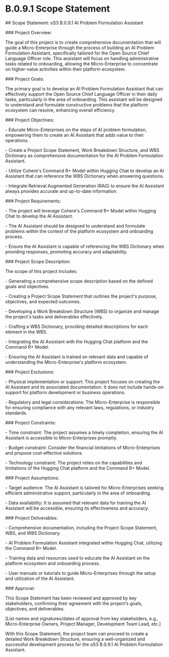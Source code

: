 # B.0.9.1 Scope Statement

\## Scope Statement: oS3 B.0.9.1 AI Problem Formulation Assistant&#x20;

\### Project Overview:&#x20;

The goal of this project is to create comprehensive documentation that will guide a Micro-Enterprise through the process of building an AI Problem Formulation Assistant, specifically tailored for the Open Source Chief Language Officer role. This assistant will focus on handling administrative tasks related to onboarding, allowing the Micro-Enterprise to concentrate on higher-value activities within their platform ecosystem.&#x20;

\### Project Goals:&#x20;

The primary goal is to develop an AI Problem Formulation Assistant that can effectively support the Open Source Chief Language Officer in their daily tasks, particularly in the area of onboarding. This assistant will be designed to understand and formulate constructive problems that the platform ecosystem can resolve, enhancing overall efficiency.&#x20;

\### Project Objectives:&#x20;

\- Educate Micro-Enterprises on the steps of AI problem formulation, empowering them to create an AI Assistant that adds value to their operations.&#x20;

\- Create a Project Scope Statement, Work Breakdown Structure, and WBS Dictionary as comprehensive documentation for the AI Problem Formulation Assistant.&#x20;

\- Utilize Cohere's Command R+ Model within Hugging Chat to develop an AI Assistant that can reference the WBS Dictionary when answering questions.&#x20;

\- Integrate Retrieval Augmented Generation (RAG) to ensure the AI Assistant always provides accurate and up-to-date information.&#x20;

\### Project Requirements:&#x20;

\- The project will leverage Cohere's Command R+ Model within Hugging Chat to develop the AI Assistant.&#x20;

\- The AI Assistant should be designed to understand and formulate problems within the context of the platform ecosystem and onboarding process.&#x20;

\- Ensure the AI Assistant is capable of referencing the WBS Dictionary when providing responses, promoting accuracy and adaptability.&#x20;

\### Project Scope Description:&#x20;

The scope of this project includes:&#x20;

\- Generating a comprehensive scope description based on the defined goals and objectives.&#x20;

\- Creating a Project Scope Statement that outlines the project's purpose, objectives, and expected outcomes.&#x20;

\- Developing a Work Breakdown Structure (WBS) to organize and manage the project's tasks and deliverables effectively.&#x20;

\- Crafting a WBS Dictionary, providing detailed descriptions for each element in the WBS.&#x20;

\- Integrating the AI Assistant with the Hugging Chat platform and the Command R+ Model.&#x20;

\- Ensuring the AI Assistant is trained on relevant data and capable of understanding the Micro-Enterprise's platform ecosystem.&#x20;

\### Project Exclusions:&#x20;

\- Physical implementation or support: This project focuses on creating the AI Assistant and its associated documentation. It does not include hands-on support for platform development or business operations.&#x20;

\- Regulatory and legal considerations: The Micro-Enterprise is responsible for ensuring compliance with any relevant laws, regulations, or industry standards.&#x20;

\### Project Constraints:&#x20;

\- Time constraint: The project assumes a timely completion, ensuring the AI Assistant is accessible to Micro-Enterprises promptly.&#x20;

\- Budget constraint: Consider the financial limitations of Micro-Enterprises and propose cost-effective solutions.&#x20;

\- Technology constraint: The project relies on the capabilities and limitations of the Hugging Chat platform and the Command R+ Model.&#x20;

\### Project Assumptions:&#x20;

\- Target audience: The AI Assistant is tailored for Micro-Enterprises seeking efficient administrative support, particularly in the area of onboarding.&#x20;

\- Data availability: It is assumed that relevant data for training the AI Assistant will be accessible, ensuring its effectiveness and accuracy.&#x20;

\### Project Deliverables:&#x20;

\- Comprehensive documentation, including the Project Scope Statement, WBS, and WBS Dictionary.&#x20;

\- AI Problem Formulation Assistant integrated within Hugging Chat, utilizing the Command R+ Model.&#x20;

\- Training data and resources used to educate the AI Assistant on the platform ecosystem and onboarding process.&#x20;

\- User manuals or tutorials to guide Micro-Enterprises through the setup and utilization of the AI Assistant.&#x20;

\### Approval:&#x20;

This Scope Statement has been reviewed and approved by key stakeholders, confirming their agreement with the project's goals, objectives, and deliverables.&#x20;

\[List names and signatures/dates of approval from key stakeholders, e.g., Micro-Enterprise Owners, Project Manager, Development Team Lead, etc.]&#x20;

With this Scope Statement, the project team can proceed to create a detailed Work Breakdown Structure, ensuring a well-organized and successful development process for the oS3 B.0.9.1 AI Problem Formulation Assistant.
